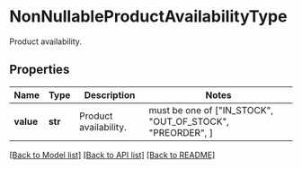# NonNullableProductAvailabilityType

Product availability.

## Properties
Name | Type | Description | Notes
------------ | ------------- | ------------- | -------------
**value** | **str** | Product availability. |  must be one of ["IN_STOCK", "OUT_OF_STOCK", "PREORDER", ]

[[Back to Model list]](../README.md#documentation-for-models) [[Back to API list]](../README.md#documentation-for-api-endpoints) [[Back to README]](../README.md)


